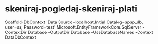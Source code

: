 # skeniraj-pogledaj-skeniraj-plati

Scaffold-DbContext 'Data Source=localhost;Initial Catalog=spsp_db; user=sa; Password=test' Microsoft.EntityFrameworkCore.SqlServer -ContextDir Database -OutputDir Database -UseDatabaseNames -Context DataDbContext
